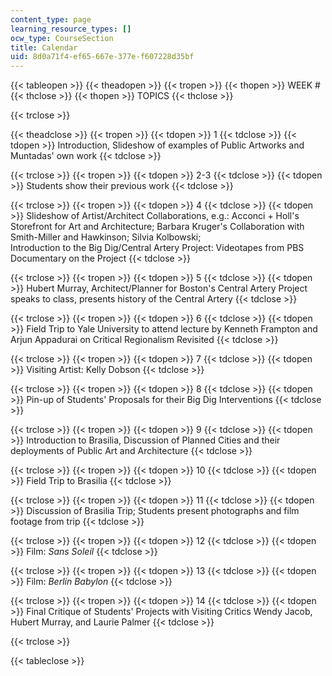 ```yaml
---
content_type: page
learning_resource_types: []
ocw_type: CourseSection
title: Calendar
uid: 8d0a71f4-ef65-667e-377e-f607228d35bf
---
```


{{< tableopen >}}
{{< theadopen >}}
{{< tropen >}}
{{< thopen >}}
WEEK #
{{< thclose >}}
{{< thopen >}}
TOPICS
{{< thclose >}}

{{< trclose >}}

{{< theadclose >}}
{{< tropen >}}
{{< tdopen >}}
1
{{< tdclose >}}
{{< tdopen >}}
Introduction, Slideshow of examples of Public Artworks and Muntadas' own work
{{< tdclose >}}

{{< trclose >}}
{{< tropen >}}
{{< tdopen >}}
2-3
{{< tdclose >}}
{{< tdopen >}}
Students show their previous work
{{< tdclose >}}

{{< trclose >}}
{{< tropen >}}
{{< tdopen >}}
4
{{< tdclose >}}
{{< tdopen >}}
Slideshow of Artist/Architect Collaborations, e.g.: Acconci + Holl's Storefront for Art and Architecture; Barbara Kruger's Collaboration with Smith-Miller and Hawkinson; Silvia Kolbowski;  
Introduction to the Big Dig/Central Artery Project: Videotapes from PBS Documentary on the Project
{{< tdclose >}}

{{< trclose >}}
{{< tropen >}}
{{< tdopen >}}
5
{{< tdclose >}}
{{< tdopen >}}
Hubert Murray, Architect/Planner for Boston's Central Artery Project speaks to class, presents history of the Central Artery
{{< tdclose >}}

{{< trclose >}}
{{< tropen >}}
{{< tdopen >}}
6
{{< tdclose >}}
{{< tdopen >}}
Field Trip to Yale University to attend lecture by Kenneth Frampton and Arjun Appadurai on Critical Regionalism Revisited
{{< tdclose >}}

{{< trclose >}}
{{< tropen >}}
{{< tdopen >}}
7
{{< tdclose >}}
{{< tdopen >}}
Visiting Artist: Kelly Dobson
{{< tdclose >}}

{{< trclose >}}
{{< tropen >}}
{{< tdopen >}}
8
{{< tdclose >}}
{{< tdopen >}}
Pin-up of Students' Proposals for their Big Dig Interventions
{{< tdclose >}}

{{< trclose >}}
{{< tropen >}}
{{< tdopen >}}
9
{{< tdclose >}}
{{< tdopen >}}
Introduction to Brasilia, Discussion of Planned Cities and their deployments of Public Art and Architecture
{{< tdclose >}}

{{< trclose >}}
{{< tropen >}}
{{< tdopen >}}
10
{{< tdclose >}}
{{< tdopen >}}
Field Trip to Brasilia
{{< tdclose >}}

{{< trclose >}}
{{< tropen >}}
{{< tdopen >}}
11
{{< tdclose >}}
{{< tdopen >}}
Discussion of Brasilia Trip; Students present photographs and film footage from trip
{{< tdclose >}}

{{< trclose >}}
{{< tropen >}}
{{< tdopen >}}
12
{{< tdclose >}}
{{< tdopen >}}
Film: _Sans Soleil_
{{< tdclose >}}

{{< trclose >}}
{{< tropen >}}
{{< tdopen >}}
13
{{< tdclose >}}
{{< tdopen >}}
Film: _Berlin Babylon_
{{< tdclose >}}

{{< trclose >}}
{{< tropen >}}
{{< tdopen >}}
14
{{< tdclose >}}
{{< tdopen >}}
Final Critique of Students' Projects with Visiting Critics Wendy Jacob, Hubert Murray, and Laurie Palmer
{{< tdclose >}}

{{< trclose >}}

{{< tableclose >}}